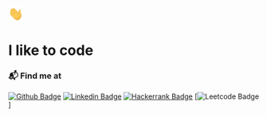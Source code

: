 <img width="30px" margin="0px" src="https://raw.githubusercontent.com/ABSphreak/ABSphreak/master/gifs/Hi.gif">
<h1>I like to code</h1>
</h1>

### 📬 Find me at
[![Github Badge](http://img.shields.io/badge/-Github-black?style=flat-square&logo=github&link=https://github.com/hrisabhy/)](https://github.com/hrisabhy/) 
[![Linkedin Badge](https://img.shields.io/badge/-LinkedIn-blue?style=flat-square&logo=Linkedin&logoColor=white&link=https://www.linkedin.com/in/hrisabh-yadav-4972a7198/)](https://www.linkedin.com/in/hrisabh-yadav-4972a7198)
[![Hackerrank Badge](https://img.shields.io/badge/-Hackerrank-2EC866?style=flat-square&logo=HackerRank&logoColor=white&link=https://www.hackerrank.com/profile/hrisabhyadav31)](https://www.hackerrank.com/profile/hrisabhyadav31)
[![Leetcode Badge](https://img.shields.io/badge/-LeetCode-FFA116?style=flat-square&logo=LeetCode&logoColor=white&link=https://leetcode.com/hrisabhy/)]
